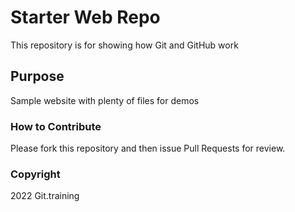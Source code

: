 # Starter Web Repo

This repository is for showing how Git and GitHub work

## Purpose

Sample website with plenty of files for demos

### How to Contribute

Please fork this repository and then issue Pull Requests for review.

### Copyright
2022 Git.training